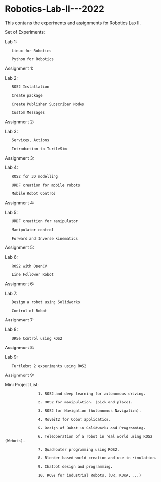 # Robotics-Lab-II---2022
This contains the experiments and assignments for Robotics Lab II. 


Set of Experiments: 

Lab 1: 

       Linux for Robotics

       Python for Robotics
       
Assignment 1: 
       
Lab 2: 

       ROS2 Installation

       Create package
       
       Create Publisher Subscriber Nodes
       
       Custom Messages
       
Assignment 2: 
       
Lab 3: 

       Services, Actions

       Introduction to TurtleSim  
       
Assignment 3: 
       
Lab 4: 

       ROS2 for 3D modelling

       URDF creation for mobile robots
       
       Mobile Robot Control
       
Assignment 4:        
 
       
Lab 5: 

       URDF creattion for manipulator

       Manipulator control
       
       Forward and Inverse kinematics
       
Assignment 5: 
       
Lab 6: 

       ROS2 with OpenCV

       Line Follower Robot
       
Assignment 6: 
       
Lab 7: 

       Design a robot using Solidworks

       Control of Robot
       
Assignment 7: 
       
Lab 8: 

       UR5e Control using ROS2

Assignment 8: 

Lab 9: 

       Turtlebot 2 experiments using ROS2

Assignment 9: 



Mini Project List: 

                   1. ROS2 and deep learning for autonomous driving.

                   2. ROS2 for manipulation. (pick and place).
                   
                   3. ROS2 for Navigation (Autonomous Navigation).
                   
                   4. Moveit2 for Cobot application.
                   
                   5. Design of Robot in Solidworks and Programming.
                   
                   6. Teleoperation of a robot in real world using ROS2 (Webots).
                   
                   7. Quadrouter programming using ROS2.
                   
                   8. Blender based world creation and use in simulation.
                   
                   9. Chatbot design and programming.
                   
                   10. ROS2 for industrial Robots. (UR, KUKA, ...)
                   
                   
                   
                   
       
     


